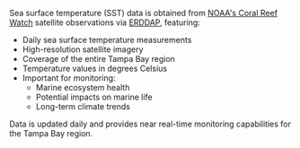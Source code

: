 Sea surface temperature (SST) data is obtained from [NOAA's Coral Reef Watch](https://coralreefwatch.noaa.gov/) satellite observations via [ERDDAP](https://coastwatch.pfeg.noaa.gov/erddap/griddap/NOAA_DHW.html), featuring:

- Daily sea surface temperature measurements
- High-resolution satellite imagery
- Coverage of the entire Tampa Bay region
- Temperature values in degrees Celsius
- Important for monitoring:
  - Marine ecosystem health
  - Potential impacts on marine life
  - Long-term climate trends

Data is updated daily and provides near real-time monitoring capabilities for the Tampa Bay region.
